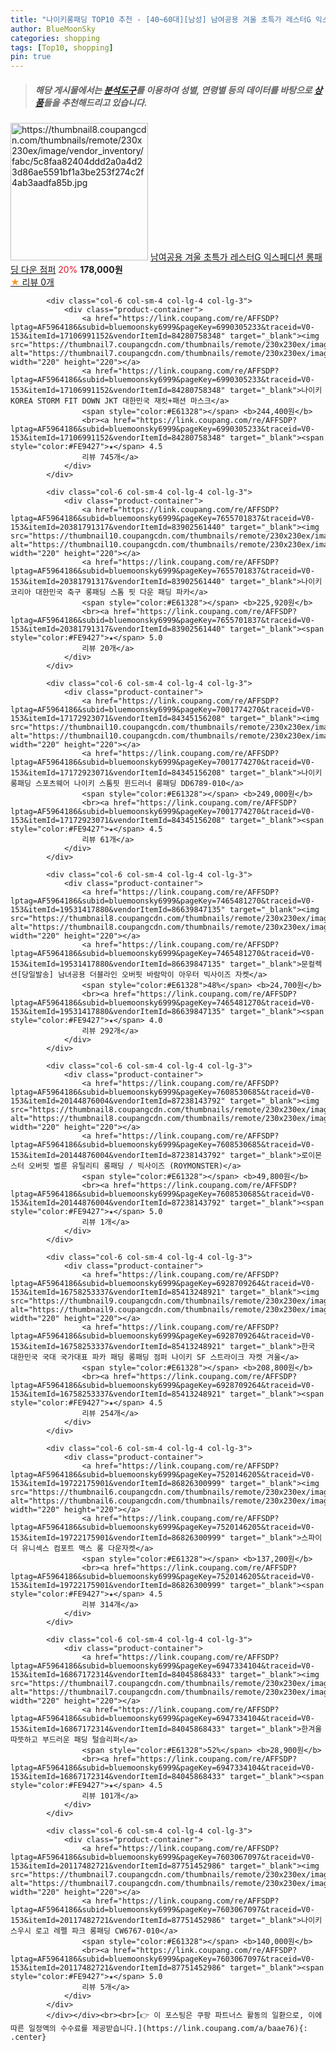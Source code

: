 ```yaml
---
title: "나이키롱패딩 TOP10 추천 - [40~60대][남성] 남여공용 겨울 초특가 레스터G 익스페디션 롱패딩 다운 점퍼"
author: BlueMoonSky
categories: shopping
tags: [Top10, shopping]
pin: true
---
```


> ##### 해당 게시물에서는 [**분석도구**](https://itemscout.io/)를 이용하여 **성별**, **연령별** 등의 데이터를 바탕으로 [**상품**](https://link.coupang.com/a/baae76)들을 추천해드리고 있습니다.
<div class="container"><div class="row">
            <div class="col-6 col-sm-4 col-lg-4 col-lg-3">
                <div class="product-container">
                    <a href="https://link.coupang.com/re/AFFSDP?lptag=AF5964186&subid=bluemoonsky6999&pageKey=7668933348&traceid=V0-153&itemId=20452522912&vendorItemId=87759519309" target="_blank"><img src="https://thumbnail8.coupangcdn.com/thumbnails/remote/230x230ex/image/vendor_inventory/fabc/5c8faa82404ddd2a0a4d23d86ae5591bf1a3be253f274c2f4ab3aadfa85b.jpg" alt="https://thumbnail8.coupangcdn.com/thumbnails/remote/230x230ex/image/vendor_inventory/fabc/5c8faa82404ddd2a0a4d23d86ae5591bf1a3be253f274c2f4ab3aadfa85b.jpg" width="220" height="220"></a>
                    <a href="https://link.coupang.com/re/AFFSDP?lptag=AF5964186&subid=bluemoonsky6999&pageKey=7668933348&traceid=V0-153&itemId=20452522912&vendorItemId=87759519309" target="_blank">남여공용 겨울 초특가 레스터G 익스페디션 롱패딩 다운 점퍼</a>
                    <span style="color:#E61328">20%</span> <b>178,000원</b>
                    <br><a href="https://link.coupang.com/re/AFFSDP?lptag=AF5964186&subid=bluemoonsky6999&pageKey=7668933348&traceid=V0-153&itemId=20452522912&vendorItemId=87759519309" target="_blank"><span style="color:#FE9427">★</span> 
                    리뷰 0개</a>
                </div>
            </div>
            
            <div class="col-6 col-sm-4 col-lg-4 col-lg-3">
                <div class="product-container">
                    <a href="https://link.coupang.com/re/AFFSDP?lptag=AF5964186&subid=bluemoonsky6999&pageKey=6990305233&traceid=V0-153&itemId=17106991152&vendorItemId=84280758348" target="_blank"><img src="https://thumbnail7.coupangcdn.com/thumbnails/remote/230x230ex/image/vendor_inventory/5fe9/d2fe457418ffc607ed3b6c9ba9b205f9be4c5e98dcc0d3e2192e1d1c903d.jpg" alt="https://thumbnail7.coupangcdn.com/thumbnails/remote/230x230ex/image/vendor_inventory/5fe9/d2fe457418ffc607ed3b6c9ba9b205f9be4c5e98dcc0d3e2192e1d1c903d.jpg" width="220" height="220"></a>
                    <a href="https://link.coupang.com/re/AFFSDP?lptag=AF5964186&subid=bluemoonsky6999&pageKey=6990305233&traceid=V0-153&itemId=17106991152&vendorItemId=84280758348" target="_blank">나이키 KOREA STORM FIT DOWN JKT 대한민국 재킷+패션 마스크</a>
                    <span style="color:#E61328"></span> <b>244,400원</b>
                    <br><a href="https://link.coupang.com/re/AFFSDP?lptag=AF5964186&subid=bluemoonsky6999&pageKey=6990305233&traceid=V0-153&itemId=17106991152&vendorItemId=84280758348" target="_blank"><span style="color:#FE9427">★</span> 4.5
                    리뷰 745개</a>
                </div>
            </div>
            
            <div class="col-6 col-sm-4 col-lg-4 col-lg-3">
                <div class="product-container">
                    <a href="https://link.coupang.com/re/AFFSDP?lptag=AF5964186&subid=bluemoonsky6999&pageKey=7655701837&traceid=V0-153&itemId=20381791317&vendorItemId=83902561440" target="_blank"><img src="https://thumbnail10.coupangcdn.com/thumbnails/remote/230x230ex/image/vendor_inventory/9724/6e171e8443b3800d15391ce0cc9c9cfd94d5cc2934fee856956a30b665d9.jpg" alt="https://thumbnail10.coupangcdn.com/thumbnails/remote/230x230ex/image/vendor_inventory/9724/6e171e8443b3800d15391ce0cc9c9cfd94d5cc2934fee856956a30b665d9.jpg" width="220" height="220"></a>
                    <a href="https://link.coupang.com/re/AFFSDP?lptag=AF5964186&subid=bluemoonsky6999&pageKey=7655701837&traceid=V0-153&itemId=20381791317&vendorItemId=83902561440" target="_blank">나이키코리아 대한민국 축구 롱패딩 스톰 핏 다운 패딩 파카</a>
                    <span style="color:#E61328"></span> <b>225,920원</b>
                    <br><a href="https://link.coupang.com/re/AFFSDP?lptag=AF5964186&subid=bluemoonsky6999&pageKey=7655701837&traceid=V0-153&itemId=20381791317&vendorItemId=83902561440" target="_blank"><span style="color:#FE9427">★</span> 5.0
                    리뷰 20개</a>
                </div>
            </div>
            
            <div class="col-6 col-sm-4 col-lg-4 col-lg-3">
                <div class="product-container">
                    <a href="https://link.coupang.com/re/AFFSDP?lptag=AF5964186&subid=bluemoonsky6999&pageKey=7001774270&traceid=V0-153&itemId=17172923071&vendorItemId=84345156208" target="_blank"><img src="https://thumbnail10.coupangcdn.com/thumbnails/remote/230x230ex/image/vendor_inventory/66e3/8ccd5b38536de50e11a048bc2c19253917b1b470a73545cff57261218b89.png" alt="https://thumbnail10.coupangcdn.com/thumbnails/remote/230x230ex/image/vendor_inventory/66e3/8ccd5b38536de50e11a048bc2c19253917b1b470a73545cff57261218b89.png" width="220" height="220"></a>
                    <a href="https://link.coupang.com/re/AFFSDP?lptag=AF5964186&subid=bluemoonsky6999&pageKey=7001774270&traceid=V0-153&itemId=17172923071&vendorItemId=84345156208" target="_blank">나이키 롱패딩 스포츠웨어 나이키 스톰핏 윈드러너 롱패딩 DD6789-010</a>
                    <span style="color:#E61328"></span> <b>249,000원</b>
                    <br><a href="https://link.coupang.com/re/AFFSDP?lptag=AF5964186&subid=bluemoonsky6999&pageKey=7001774270&traceid=V0-153&itemId=17172923071&vendorItemId=84345156208" target="_blank"><span style="color:#FE9427">★</span> 4.5
                    리뷰 61개</a>
                </div>
            </div>
            
            <div class="col-6 col-sm-4 col-lg-4 col-lg-3">
                <div class="product-container">
                    <a href="https://link.coupang.com/re/AFFSDP?lptag=AF5964186&subid=bluemoonsky6999&pageKey=7465481270&traceid=V0-153&itemId=19531417880&vendorItemId=86639847135" target="_blank"><img src="https://thumbnail8.coupangcdn.com/thumbnails/remote/230x230ex/image/vendor_inventory/2f07/d9427ebaadb216f34e5821b818ba6b13a88c1c30bc2d87cc84c56c53c249.jpg" alt="https://thumbnail8.coupangcdn.com/thumbnails/remote/230x230ex/image/vendor_inventory/2f07/d9427ebaadb216f34e5821b818ba6b13a88c1c30bc2d87cc84c56c53c249.jpg" width="220" height="220"></a>
                    <a href="https://link.coupang.com/re/AFFSDP?lptag=AF5964186&subid=bluemoonsky6999&pageKey=7465481270&traceid=V0-153&itemId=19531417880&vendorItemId=86639847135" target="_blank">문컬렉션[당일발송] 남녀공용 더블라인 오버핏 바람막이 아우터 빅사이즈 자켓</a>
                    <span style="color:#E61328">48%</span> <b>24,700원</b>
                    <br><a href="https://link.coupang.com/re/AFFSDP?lptag=AF5964186&subid=bluemoonsky6999&pageKey=7465481270&traceid=V0-153&itemId=19531417880&vendorItemId=86639847135" target="_blank"><span style="color:#FE9427">★</span> 4.0
                    리뷰 292개</a>
                </div>
            </div>
            
            <div class="col-6 col-sm-4 col-lg-4 col-lg-3">
                <div class="product-container">
                    <a href="https://link.coupang.com/re/AFFSDP?lptag=AF5964186&subid=bluemoonsky6999&pageKey=7608530685&traceid=V0-153&itemId=20144876004&vendorItemId=87238143792" target="_blank"><img src="https://thumbnail8.coupangcdn.com/thumbnails/remote/230x230ex/image/vendor_inventory/1617/81084290b6174c4b019209f50f91972e2d2a3b0dc475b27cdb2c1539b69f.jpg" alt="https://thumbnail8.coupangcdn.com/thumbnails/remote/230x230ex/image/vendor_inventory/1617/81084290b6174c4b019209f50f91972e2d2a3b0dc475b27cdb2c1539b69f.jpg" width="220" height="220"></a>
                    <a href="https://link.coupang.com/re/AFFSDP?lptag=AF5964186&subid=bluemoonsky6999&pageKey=7608530685&traceid=V0-153&itemId=20144876004&vendorItemId=87238143792" target="_blank">로이몬스터 오버핏 벌룬 유틸리티 롱패딩 / 빅사이즈 (ROYMONSTER)</a>
                    <span style="color:#E61328"></span> <b>49,800원</b>
                    <br><a href="https://link.coupang.com/re/AFFSDP?lptag=AF5964186&subid=bluemoonsky6999&pageKey=7608530685&traceid=V0-153&itemId=20144876004&vendorItemId=87238143792" target="_blank"><span style="color:#FE9427">★</span> 5.0
                    리뷰 1개</a>
                </div>
            </div>
            
            <div class="col-6 col-sm-4 col-lg-4 col-lg-3">
                <div class="product-container">
                    <a href="https://link.coupang.com/re/AFFSDP?lptag=AF5964186&subid=bluemoonsky6999&pageKey=6928709264&traceid=V0-153&itemId=16758253337&vendorItemId=85413248921" target="_blank"><img src="https://thumbnail9.coupangcdn.com/thumbnails/remote/230x230ex/image/vendor_inventory/56aa/da43e82fff01e1a4afb8f85d5e8ff8ddd9145be1ee9e5d4c30672c3ff4d3.jpg" alt="https://thumbnail9.coupangcdn.com/thumbnails/remote/230x230ex/image/vendor_inventory/56aa/da43e82fff01e1a4afb8f85d5e8ff8ddd9145be1ee9e5d4c30672c3ff4d3.jpg" width="220" height="220"></a>
                    <a href="https://link.coupang.com/re/AFFSDP?lptag=AF5964186&subid=bluemoonsky6999&pageKey=6928709264&traceid=V0-153&itemId=16758253337&vendorItemId=85413248921" target="_blank">한국 대한민국 국대 국가대표 파카 패딩 롱패딩 점퍼 나이키 SF 스트라이크 자켓 겨울</a>
                    <span style="color:#E61328"></span> <b>208,800원</b>
                    <br><a href="https://link.coupang.com/re/AFFSDP?lptag=AF5964186&subid=bluemoonsky6999&pageKey=6928709264&traceid=V0-153&itemId=16758253337&vendorItemId=85413248921" target="_blank"><span style="color:#FE9427">★</span> 4.5
                    리뷰 254개</a>
                </div>
            </div>
            
            <div class="col-6 col-sm-4 col-lg-4 col-lg-3">
                <div class="product-container">
                    <a href="https://link.coupang.com/re/AFFSDP?lptag=AF5964186&subid=bluemoonsky6999&pageKey=7520146205&traceid=V0-153&itemId=19722175901&vendorItemId=86826300999" target="_blank"><img src="https://thumbnail6.coupangcdn.com/thumbnails/remote/230x230ex/image/vendor_inventory/5368/9101892ae6513f023a19c04934c42a71a34a3b101fa091fe1ab4a5d5f94b.jpg" alt="https://thumbnail6.coupangcdn.com/thumbnails/remote/230x230ex/image/vendor_inventory/5368/9101892ae6513f023a19c04934c42a71a34a3b101fa091fe1ab4a5d5f94b.jpg" width="220" height="220"></a>
                    <a href="https://link.coupang.com/re/AFFSDP?lptag=AF5964186&subid=bluemoonsky6999&pageKey=7520146205&traceid=V0-153&itemId=19722175901&vendorItemId=86826300999" target="_blank">스파이더 유니섹스 컴포트 맥스 롱 다운자켓</a>
                    <span style="color:#E61328"></span> <b>137,200원</b>
                    <br><a href="https://link.coupang.com/re/AFFSDP?lptag=AF5964186&subid=bluemoonsky6999&pageKey=7520146205&traceid=V0-153&itemId=19722175901&vendorItemId=86826300999" target="_blank"><span style="color:#FE9427">★</span> 4.5
                    리뷰 314개</a>
                </div>
            </div>
            
            <div class="col-6 col-sm-4 col-lg-4 col-lg-3">
                <div class="product-container">
                    <a href="https://link.coupang.com/re/AFFSDP?lptag=AF5964186&subid=bluemoonsky6999&pageKey=6947334104&traceid=V0-153&itemId=16867172314&vendorItemId=84045868433" target="_blank"><img src="https://thumbnail7.coupangcdn.com/thumbnails/remote/230x230ex/image/vendor_inventory/84e2/15ec275ea7d4c1edaff1a7ee50c4a3aef3aa76a535f758c07b5c1b59a0d8.jpg" alt="https://thumbnail7.coupangcdn.com/thumbnails/remote/230x230ex/image/vendor_inventory/84e2/15ec275ea7d4c1edaff1a7ee50c4a3aef3aa76a535f758c07b5c1b59a0d8.jpg" width="220" height="220"></a>
                    <a href="https://link.coupang.com/re/AFFSDP?lptag=AF5964186&subid=bluemoonsky6999&pageKey=6947334104&traceid=V0-153&itemId=16867172314&vendorItemId=84045868433" target="_blank">한겨울 따뜻하고 부드러운 패딩 털슬리퍼</a>
                    <span style="color:#E61328">52%</span> <b>28,900원</b>
                    <br><a href="https://link.coupang.com/re/AFFSDP?lptag=AF5964186&subid=bluemoonsky6999&pageKey=6947334104&traceid=V0-153&itemId=16867172314&vendorItemId=84045868433" target="_blank"><span style="color:#FE9427">★</span> 4.5
                    리뷰 101개</a>
                </div>
            </div>
            
            <div class="col-6 col-sm-4 col-lg-4 col-lg-3">
                <div class="product-container">
                    <a href="https://link.coupang.com/re/AFFSDP?lptag=AF5964186&subid=bluemoonsky6999&pageKey=7603067097&traceid=V0-153&itemId=20117482721&vendorItemId=87751452986" target="_blank"><img src="https://thumbnail7.coupangcdn.com/thumbnails/remote/230x230ex/image/vendor_inventory/cb48/b6d3a440b54bccd2e057d5fc52f837891f6c813eb8ec66621a4910df0450.jpg" alt="https://thumbnail7.coupangcdn.com/thumbnails/remote/230x230ex/image/vendor_inventory/cb48/b6d3a440b54bccd2e057d5fc52f837891f6c813eb8ec66621a4910df0450.jpg" width="220" height="220"></a>
                    <a href="https://link.coupang.com/re/AFFSDP?lptag=AF5964186&subid=bluemoonsky6999&pageKey=7603067097&traceid=V0-153&itemId=20117482721&vendorItemId=87751452986" target="_blank">나이키 스우시 로고 레펠 파크 롱패딩 CW6767-010</a>
                    <span style="color:#E61328"></span> <b>140,000원</b>
                    <br><a href="https://link.coupang.com/re/AFFSDP?lptag=AF5964186&subid=bluemoonsky6999&pageKey=7603067097&traceid=V0-153&itemId=20117482721&vendorItemId=87751452986" target="_blank"><span style="color:#FE9427">★</span> 5.0
                    리뷰 5개</a>
                </div>
            </div>
            </div></div><br><br>[👉 이 포스팅은 쿠팡 파트너스 활동의 일환으로, 이에 따른 일정액의 수수료를 제공받습니다.](https://link.coupang.com/a/baae76){: .center}
